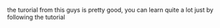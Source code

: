the turorial from this guys is pretty good, you can learn quite a lot just by following the tutorial
